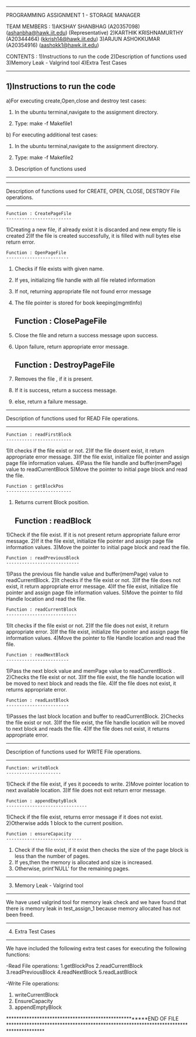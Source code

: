 **********************************************************************
PROGRAMMING ASSIGNMENT 1 - STORAGE MANAGER

TEAM MEMBERS :
1)AKSHAY SHANBHAG (A20357098)  (ashanbha@hawk.iit.edu) (Representative)
2)KARTHIK KRISHNAMURTHY (A20344464) (kkrish14@hawk.iit.edu)
3)ARJUN ASHOKKUMAR (A20354916) (aashokk1@hawk.iit.edu)

CONTENTS :
1)Instructions to run the code
2)Description of functions used
3)Memory Leak - Valgrind tool
4)Extra Test Cases
************************************************************************

1)Instructions to run the code
------------------------------

a)For executing create,Open,close and destroy test cases:

1) In the ubuntu terminal,navigate to the assignment directory.

2) Type: 
	make -f Makefile1


b) For executing additional test cases:

1) In the ubuntu terminal,navigate to the assignment directory.

2) Type: 
	make -f Makefile2


2) Description of functions used
---------------------------------

*******************************************************
Description of functions used for CREATE, OPEN, CLOSE, DESTROY File operations.
*******************************************************


	Function : CreatePageFile	
	-------------------------
		
1)Creating a new file, if already exist it is discarded and new empty file is created
2)If the file is created successfully, it is filled with null bytes else return error.

	Function : OpenPageFile
	------------------------
	
1) Checks if file exists with given name.
2) If yes, initializing file handle with all file related information
3) If not, returning appropriate file not found error message 
4) The file pointer is stored for book keeping(mgmtInfo) 

	Function : ClosePageFile
	-----------------------------
1) Close the file and return a success message upon success.
2) Upon failure, return appropriate error message.


	Function : DestroyPageFile
	------------------------------
	
1) Removes the file , if it is present.
2) If it is success, return a success message.
3) else, return a failure message.




*******************************************************
Description of functions used for READ File operations.
*******************************************************

	Function : readFirstBlock
	-------------------------

1)It checks if the file exist or not.
2)If the file dosent exist, it return appropriate error message.
3)If the file exist, initialize file pointer and assign page file information values. 
4)Pass the file handle and buffer(memPage) value to readCurrentBlock
5)Move the pointer to initial page block and read the file.

	Function : getBlockPos
	-------------------------
		
1) Returns current Block position.

	Function : readBlock
	---------------------
1)Check if the file exist. If it is not present return appropriate failure error message.
2)If it the file exist, initialize file pointer and assign page file information values. 
3)Move the pointer to initial page block and read the file.

	Function : readPreviousBlock
	----------------------------
1)Pass the previous file handle value and buffer(memPage) value to readCurrentBlock.
2)It checks if the file exist or not.
3)If the file does not exist, it return appropriate error message.
4)If the file exist, initialize file pointer and assign page file information values. 
5)Move the pointer to fild Handle location and read the file.

	Function : readCurrentBlock
	---------------------------
1)It checks if the file exist or not.
2)If the file does not exist, it return appropriate error.
3)If the file exist, initialize file pointer and assign page file information values. 
4)Move the pointer to file Handle location and read the file.


	Function : readNextBlock
	------------------------
1)Pass the next block value and memPage value to readCurrentBlock .
2)Checks the file exist or not.
3)If the file exist, the file handle location will be moved to next block and reads the file.
4)If the file does not exist, it returns appropriate error.


	Function : readLastBlock
	------------------------

1)Passes the last block location and buffer to readCurrentBlock.
2)Checks the file exist or not.
3)If the file exist, the file handle location will be moved to next block and reads the file.
4)If the file does not exist, it returns appropriate error.



********************************************************
Description of functions used for WRITE File operations.
********************************************************

	Function: writeBlock
	---------------------
	
1)Check if the file exist, if yes it poceeds to write.
2)Move pointer location to next available location.
3)If file does not exit return error message.


	Function : appendEmptyBlock
	-------------------------------
	
1)Check if the file exist, returns error message if it does not exist.
2)Otherwise adds 1 block to the current position.


	Function : ensureCapacity
	-----------------------------
	
1) Check if the file exist, if it exist then checks the size of the page block is less than the number of pages.
2) If yes,then the memory is allocated and size is increased.
3) Otherwise, print'NULL' for the remaining pages.



********************************************************************************************************************************************************


3) Memory Leak - Valgrind tool
------------------------------
We have used valgrind tool for memory leak check and we have found that there is memory leak in test_assign_1 because memory allocated has not been freed.


********************************************************************************************************************************************************

4) Extra Test Cases
--------------------------

We have included the following extra test cases for executing the following functions:

-Read File operations:
1.getBlockPos
2.readCurrentBlock
3.readPreviousBlock
4.readNextBlock
5.readLastBlock


-Write File operations:
1. writeCurrentBlock
2. EnsureCapacity
3. appendEmptyBlock


******************************************************END OF FILE **************************************************************************************



